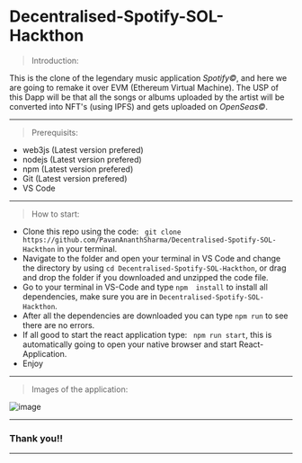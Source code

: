 # Decentralised-Spotify-SOL-Hackthon

> Introduction:

This is the clone of the legendary music application *Spotify©*, and here we are going to remake it over EVM (Ethereum Virtual Machine). The USP of this Dapp will be that all the songs or albums uploaded by the artist will be converted into NFT's (using IPFS) and gets uploaded on *OpenSeas©*.

-------------------------------------------------------------------------------------------------------------------------------------------------------------------------

> Prerequisits: 

- web3js (Latest version prefered)
- nodejs (Latest version prefered)
- npm (Latest version prefered)
- Git (Latest version prefered)
- VS Code

-------------------------------------------------------------------------------------------------------------------------------------------------------------------------

> How to start:

- Clone this repo using the code: ``` git clone https://github.com/PavanAnanthSharma/Decentralised-Spotify-SOL-Hackthon``` in your terminal.
- Navigate to the folder and open your terminal in VS Code and change the directory by using ```cd Decentralised-Spotify-SOL-Hackthon```, or drag and drop the folder if you downloaded and unzipped the code file.
- Go to your terminal in VS-Code and type ```npm  install``` to install all dependencies, make sure you are in ```Decentralised-Spotify-SOL-Hackthon```.
- After all the dependencies are downloaded you can type ```npm run``` to see there are no errors.
- If all good to start the react application type: ``` npm run start```, this is automatically going to open your native browser and start React-Application.
- Enjoy

-------------------------------------------------------------------------------------------------------------------------------------------------------------------------

> Images of the application: 

![image](https://user-images.githubusercontent.com/86551444/161422252-7c41cede-6728-464d-b79b-c996e027b59c.png)

<!-- ![image](https://user-images.githubusercontent.com/86551444/161422277-d80e30cc-c765-4e15-834d-a50a50789f4f.png) -->

-------------------------------------------------------------------------------------------------------------------------------------------------------------------------

### Thank you!!

------------------------------------------------------------------------------------------------------------------------------------------------------------------------- 

